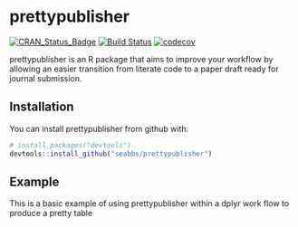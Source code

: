 
<!-- README.md is generated from README.Rmd. Please edit that file -->
prettypublisher
===============

[![CRAN\_Status\_Badge](http://www.r-pkg.org/badges/version/prettypublisher)](https://cran.r-project.org/package=prettypublisher) [![Build Status](https://travis-ci.org/seabbs/prettypublisher.svg?branch=master)](https://travis-ci.org/seabbs/prettypublisher) [![codecov](https://codecov.io/gh/seabbs/prettypublisher/branch/master/graph/badge.svg)](https://codecov.io/gh/seabbs/prettypublisher)

prettypublisher is an R package that aims to improve your workflow by allowing an easier transition from literate code to a paper draft ready for journal submission.

Installation
------------

You can install prettypublisher from github with:

``` r
# install.packages("devtools")
devtools::install_github("seabbs/prettypublisher")
```

Example
-------

This is a basic example of using prettypublisher within a dplyr work flow to produce a pretty table
